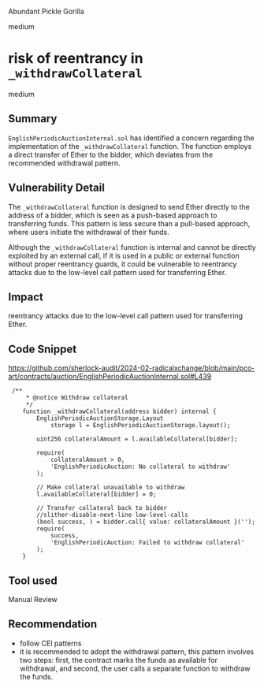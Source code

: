 Abundant Pickle Gorilla

medium

# risk of reentrancy in `_withdrawCollateral`

medium

## Summary
 `EnglishPeriodicAuctionInternal.sol`  has identified a concern regarding the implementation of the `_withdrawCollateral` function. The function employs a direct transfer of Ether to the bidder, which deviates from the recommended withdrawal pattern.
## Vulnerability Detail
The `_withdrawCollateral` function is designed to send Ether directly to the address of a bidder, which is seen as a push-based approach to transferring funds. This pattern is less secure than a pull-based approach, where users initiate the withdrawal of their funds.

Although the `_withdrawCollateral` function is internal and cannot be directly exploited by an external call, if it is used in a public or external function without proper reentrancy guards, it could be vulnerable to reentrancy attacks due to the low-level call pattern used for transferring Ether.

## Impact
reentrancy attacks due to the low-level call pattern used for transferring Ether.

## Code Snippet
https://github.com/sherlock-audit/2024-02-radicalxchange/blob/main/pco-art/contracts/auction/EnglishPeriodicAuctionInternal.sol#L439
```solidity
 /**
     * @notice Withdraw collateral
     */
    function _withdrawCollateral(address bidder) internal {
        EnglishPeriodicAuctionStorage.Layout
            storage l = EnglishPeriodicAuctionStorage.layout();

        uint256 collateralAmount = l.availableCollateral[bidder];

        require(
            collateralAmount > 0,
            'EnglishPeriodicAuction: No collateral to withdraw'
        );

        // Make collateral unavailable to withdraw
        l.availableCollateral[bidder] = 0;

        // Transfer collateral back to bidder
        //slither-disable-next-line low-level-calls
        (bool success, ) = bidder.call{ value: collateralAmount }('');
        require(
            success,
            'EnglishPeriodicAuction: Failed to withdraw collateral'
        );
    }
```

## Tool used

Manual Review

## Recommendation
- follow CEI patterns
- it is recommended to adopt the withdrawal pattern, this pattern involves two steps: first, the contract marks the funds as available for withdrawal, and second, the user calls a separate function to withdraw the funds.

